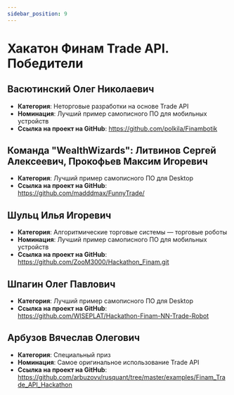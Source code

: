 ```yaml
---
sidebar_position: 9
---
```


# Хакатон Финам Trade API. Победители

## Васютинский Олег Николаевич

- **Категория**: Неторговые разработки на основе Trade API
- **Номинация**: Лучший пример самописного ПО для мобильных устройств
- **Ссылка на проект на GitHub**: https://github.com/polkila/Finambotik

## Команда "WealthWizards": Литвинов Сергей Алексеевич, Прокофьев Максим Игоревич

- **Категория**: Лучший пример самописного ПО для Desktop
- **Ссылка на проект на GitHub**: https://github.com/madddmax/FunnyTrade/

## Шульц Илья Игоревич

- **Категория**: Алгоритмические торговые системы — торговые роботы
- **Номинация**: Лучший пример самописного ПО для мобильных устройств
- **Ссылка на проект на GitHub**: https://github.com/ZooM3000/Hackathon_Finam.git

## Шпагин Олег Павлович

- **Категория**: Лучший пример самописного ПО для Desktop
- **Ссылка на проект на GitHub**: https://github.com/WISEPLAT/Hackathon-Finam-NN-Trade-Robot

## Арбузов Вячеслав Олегович

- **Категория**: Специальный приз
- **Номинация**: Самое оригинальное использование Trade API
- **Ссылка на проект на GitHub**: https://github.com/arbuzovv/rusquant/tree/master/examples/Finam_Trade_API_Hackathon
